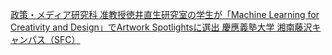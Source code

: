 [政策・メディア研究科 准教授徳井直生研究室の学生が「Machine Learning for Creativity and Design」でArtwork Spotlightsに選出   慶應義塾大学 湘南藤沢キャンパス（SFC）](https://qi.tc/qi/111060)